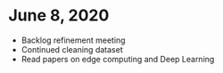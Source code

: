 # June 8, 2020
* Backlog refinement meeting
* Continued cleaning dataset
* Read papers on edge computing and Deep Learning
